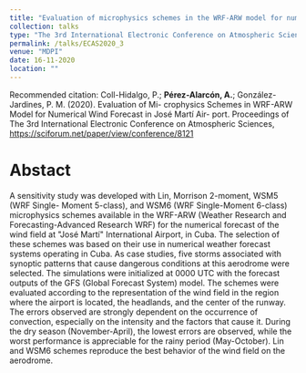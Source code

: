 ```yaml
---
title: "Evaluation of microphysics schemes in the WRF-ARW model for numerical wind forecast in José Martí International Airport."
collection: talks
type: "The 3rd International Electronic Conference on Atmospheric Sciences "
permalink: /talks/ECAS2020_3
venue: "MDPI"
date: 16-11-2020
location: ""
---
```


Recommended citation: Coll-Hidalgo, P.; <b>Pérez-Alarcón, A.</b>; González-Jardines, P. M. (2020). Evaluation of Mi-
crophysics Schemes in WRF-ARW Model for Numerical Wind Forecast in José Martí Air-
port. Proceedings of The 3rd International Electronic Conference on Atmospheric Sciences,
https://sciforum.net/paper/view/conference/8121


# Abstact
A sensitivity study was developed with Lin, Morrison 2-moment, WSM5 (WRF Single-
Moment 5-class), and WSM6 (WRF Single-Moment 6-class) microphysics schemes available in the
WRF-ARW (Weather Research and Forecasting-Advanced Research WRF) for the numerical
forecast of the wind field at "José Martí" International Airport, in Cuba. The selection of these
schemes was based on their use in numerical weather forecast systems operating in Cuba. As case
studies, five storms associated with synoptic patterns that cause dangerous conditions at this
aerodrome were selected. The simulations were initialized at 0000 UTC with the forecast outputs of
the GFS (Global Forecast System) model. The schemes were evaluated according to the
representation of the wind field in the region where the airport is located, the headlands, and the
center of the runway. The errors observed are strongly dependent on the occurrence of convection,
especially on the intensity and the factors that cause it. During the dry season (November-April),
the lowest errors are observed, while the worst performance is appreciable for the rainy period
(May-October). Lin and WSM6 schemes reproduce the best behavior of the wind field on the
aerodrome.



